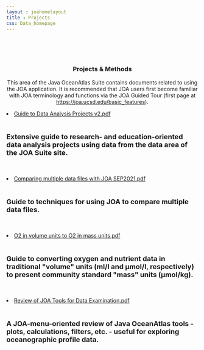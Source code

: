 ```yaml
---
layout : joahomelayout
title : Projects
css: Data_homepage
---
```


<section id="call-to-action2">
	<section id="call-to-action">
		<div class="container wow fadeIn">
			<br>
			<br>
			<br>
			<div class="row">
				<div class="col-lg-9 text-center text-lg-left" style="flex:0 0 100%;max-width:100%">
					<h3 class="cta-title"><center>Projects & Methods</center></h3>
					<p class="cta-text" style="text-align:center;">This area of the Java OceanAtlas Suite contains documents related to using the JOA application. It is recommended that JOA users first become familiar with JOA terminology and functions via the JOA Guided Tour (first page at <a href="basic_features">https://joa.ucsd.edu/basic_features</a>).</p>
				</div>
			</div>
		</div>
	</section>
</section>

<section id="call-to-action1">
	<section id="call-to-action3">
		<div class="container wow fadeIn">
			<div class="col-lg-9 text-center text-lg-left" style="flex:0 0 100%;max-width:100%">
				<p class="cta-text">
					<li><a href="assets/documents/Guide to Data Analysis Projects v2.pdf">Guide to Data Analysis Projects v2.pdf</a></li>
					<br>
					<h3 class="cta-text" style="font-size: 18px">Extensive guide to research- and education-oriented data analysis projects using data from the data area of the JOA Suite site.</h3> </p>
				<br>
				<p class="cta-text">
					<li><a href="assets/documents/Comparing multiple data files with JOA SEP2021.pdf">Comparing multiple data files with JOA SEP2021.pdf</a></li>
					<br>
					<h3 class="cta-text" style="font-size: 18px">Guide to techniques for using JOA to compare multiple data files.</h3> </p>
				<br>
				<p class="cta-text">
					<li><a href="assets/documents/O2 in volume units to O2 in mass units.pdf">O2 in volume units to O2 in mass units.pdf</a></li>
					<br>
					<h3 class="cta-text" style="font-size: 18px">Guide to converting oxygen and nutrient data in traditional "volume" units (ml/l and µmol/l, respectively) to present community standard "mass" units (µmol/kg).</h3> </p>
				<br>
				<p class="cta-text">
					<li><a href="assets/documents/Review of JOA Tools for Data Examination.pdf">Review of JOA Tools for Data Examination.pdf</a></li>
					<br>
					<h3 class="cta-text" style="font-size: 18px">A JOA-menu-oriented review of Java OceanAtlas tools - plots, calculations, filters, etc. - useful for exploring oceanographic profile data.</h3> </p>
				<br> </div>
		</div>
	</section>
</section>




